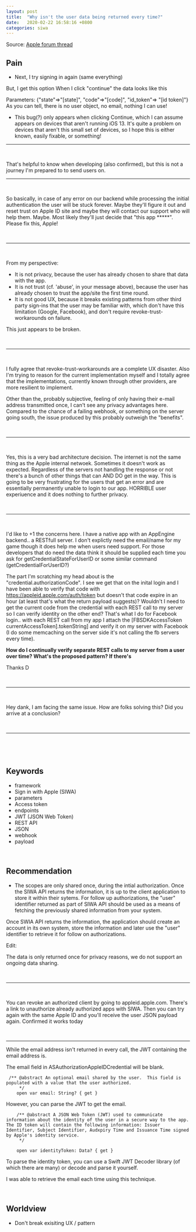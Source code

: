 ```yaml
---
layout: post
title:  "Why isn't the user data being returned every time?"
date:   2020-02-22 16:58:16 +0800
categories: siwa
---
```



Source: [Apple forum thread](https://forums.developer.apple.com/message/380916#380916)

## Pain

- Next, I try signing in again (same everything)
 
But, I get this option
When I click "continue" the data looks like this
 
Parameters:
{"state"=>"[state]", "code"=>"[code]", "id_token"=> "[id token]"}
As you can tell, there is no user object, no email, nothing I can use!

- This bug(?) only appears when clicking Continue, which I can assume appears on devices that aren't running iOS 13. It's quite a problem on devices that aren't this small set of devices, so I hope this is either known, easily fixable, or something!

----

&nbsp;

That's helpful to know when developing (also confirmed), but this is not a journey I'm prepared to to send users on.

----

&nbsp;

So basically, in case of any error on our backend while processing the initial authentication the user will be stuck forever. Maybe they'll figure it out and reset trust on Apple ID site and maybe they will contact our support who will help them. Maybe. Most likely they'll just decide that "this app *****". Please fix this, Apple!


&nbsp;

----

&nbsp;

From my perspective:
 
- It is not privacy, because the user has already chosen to share that data with the app.
- It is not trust (cf. 'abuse', in your message above), because the user has already chosen to trust the app/site the first time round.
- It is not good UX, because it breaks existing patterns from other third party sign-ins that the user may be familiar with, which don't have this limitation (Google, Facebook), and don't require revoke-trust-workarounds on failure.
 
This just appears to be broken.

&nbsp;

----

&nbsp;

I fully agree that revoke-trust-workarounds are a complete UX disaster. Also I'm trying to reason for the current implementation myself and I totally agree that the implementations, currently known through other providers, are more resilient to implement.
 
Other than the, probably subjective, feeling of only having their e-mail address transmitted once, I can't see any privacy advantages here.
Compared to the chance of a failing webhook, or something on the server going south, the issue produced by this probably outweigh the "benefits".


&nbsp;

----

&nbsp;  

Yes, this is a very bad architecture decision.  The internet is not the same thing as the Apple internal netwoek. Sometimes it doesn't work as expected.  Regardless of the servers not handling the response or not there's a bunch of other things that can AND DO get in the way.  This is going to be very frustrating for the users that get an error and are essentially permanently unable to login to our app.   HORRIBLE user experiuence and it does nothing to further privacy.


&nbsp;

----

&nbsp;

I'd like to +1 the concerns here.  I have a native app with an AppEngine backend.. a RESTfull server.  I don't explictly need the email/name for my game though it does help me when users need support.  For those developers that do need the data think it should be supplied each time you ask for getCredentialStateForUserID or some similar command (getCredentialForUserID?)
 
The part I'm scratching my head about is the "credential.authorizationCode".  I see we get that on the inital login and I have been able to verify that code with https://appleid.apple.com/auth/token but doesn't that code expire in an hour (at least that's what the return payload suggests)?  Wouldn't I need to get the current code from the credential with each REST call to my server so I can verify identity on the other end?  That's what I do for Facebook login.. with each REST call from my app I attach the [FBSDKAccessToken currentAccessToken].tokenString] and verify it on my server with Facebook (I do some memcaching on the server side it's not calling the fb servers every time).
 
**How do I continually verify separate REST calls to my server from a user over time? What's the proposed pattern?  If there's**

 
Thanks D


&nbsp;

----

&nbsp;

Hey dank,
I am facing the same issue. How are folks solving this? Did you arrive at a conclusion?

&nbsp;

----

&nbsp;



&nbsp;

## Keywords

- framework
- Sign in with Apple (SIWA)
- parameters
- Access token
- endpoints
- JWT (JSON Web Token)
- REST API
- JSON
- webhook
- payload


&nbsp;  

## Recommendation

- The scopes are only shared once, during the intial authorization.   Once the SIWA API returns the information, it is up to the client application to store it within their sytems.   For follow up authorizations, the "user" identifier returned as part of SIWA API should be used as a means of fetching the previously shared information from your system.
 
Once SWIA API returns the information, the application should create an account in its own system, store the information and later use the "user" identifier to retrieve it for follow on authorizations.
 
Edit:
 
The data is only returned once for privacy reasons, we do not support an ongoing data sharing.

&nbsp;

----

&nbsp;

You can revoke an authorized client by going to appleid.apple.com. There's a link to unauthorize already authorized apps with SIWA. Then you can try again with the same Apple ID and you'll receive the user JSON payload again. Confirmed it works today


&nbsp;

----

While the email address isn't returned in every call, the JWT containing the email address is.
 
The email field in ASAuthorizationAppleIDCredential will be blank.

```
 /** @abstract An optional email shared by the user.  This field is populated with a value that the user authorized. 
     */  
    open var email: String? { get }  
 ```
However, you can parse the JWT to get the email.
```
    /** @abstract A JSON Web Token (JWT) used to communicate information about the identity of the user in a secure way to the app. The ID token will contain the following information: Issuer Identifier, Subject Identifier, Audxpiry Time and Issuance Time signed by Apple's identity service. 
     */  
  
    open var identityToken: Data? { get }  
```
To parse the identity token, you can use a Swift JWT Decoder library (of which there are many) or decode and parse it yourself.
 
I was able to retrieve the email each time using this technique.


&nbsp;

## Worldview

- Don't break exisiting UX / pattern
&nbsp;